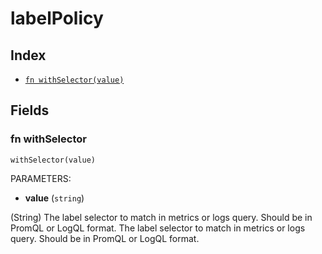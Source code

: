# labelPolicy



## Index

* [`fn withSelector(value)`](#fn-withselector)

## Fields

### fn withSelector

```jsonnet
withSelector(value)
```

PARAMETERS:

* **value** (`string`)

(String) The label selector to match in metrics or logs query. Should be in PromQL or LogQL format.
The label selector to match in metrics or logs query. Should be in PromQL or LogQL format.